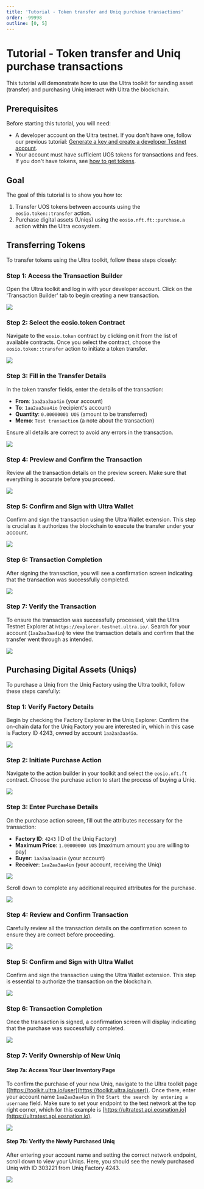 ```yaml
---
title: 'Tutorial - Token transfer and Uniq purchase transactions'
order: -99998
outline: [0, 5]
---
```


# Tutorial - Token transfer and Uniq purchase transactions

This tutorial will demonstrate how to use the Ultra toolkit for sending asset (transfer) and purchasing Uniq interact with Ultra the blockchain.

## Prerequisites

Before starting this tutorial, you will need:

- A developer account on the Ultra testnet. If you don't have one, follow our previous tutorial: [Generate a key and create a developer Testnet account](./tutorial-generate-key-and-create-testnet-account.md).
- Your account must have sufficient UOS tokens for transactions and fees. If you don't have tokens, see [how to get tokens](./how-to-get-tokens.md).

## Goal

The goal of this tutorial is to show you how to:

1. Transfer UOS tokens between accounts using the `eosio.token::transfer` action.
2. Purchase digital assets (Uniqs) using the `eosio.nft.ft::purchase.a` action within the Ultra ecosystem.

## Transferring Tokens

To transfer tokens using the Ultra toolkit, follow these steps closely:

### Step 1: Access the Transaction Builder

Open the Ultra toolkit and log in with your developer account. Click on the 'Transaction Builder' tab to begin creating a new transaction.

![](./images/token-transfer-action-builder.png)

### Step 2: Select the eosio.token Contract

Navigate to the `eosio.token` contract by clicking on it from the list of available contracts. Once you select the contract, choose the `eosio.token::transfer` action to initiate a token transfer.

![](./images/token-transfer-eosio.token.png)

### Step 3: Fill in the Transfer Details

In the token transfer fields, enter the details of the transaction:
- **From**: `1aa2aa3aa4in` (your account)
- **To**: `1aa2aa3aa4io` (recipient's account)
- **Quantity**: `0.00000001 UOS` (amount to be transferred)
- **Memo**: `Test transaction` (a note about the transaction)

Ensure all details are correct to avoid any errors in the transaction.

![](./images/token-transfer-attributes.png)

### Step 4: Preview and Confirm the Transaction

Review all the transaction details on the preview screen. Make sure that everything is accurate before you proceed.

![](./images/token-transfer-confirm.png)

### Step 5: Confirm and Sign with Ultra Wallet

Confirm and sign the transaction using the Ultra Wallet extension. This step is crucial as it authorizes the blockchain to execute the transfer under your account.

![](./images/token-transfer-ultra-wallet-confirm.png)

### Step 6: Transaction Completion

After signing the transaction, you will see a confirmation screen indicating that the transaction was successfully completed.

![](./images/token-transfer-txn-completed.png)

### Step 7: Verify the Transaction

To ensure the transaction was successfully processed, visit the Ultra Testnet Explorer at `https://explorer.testnet.ultra.io/`. Search for your account (`1aa2aa3aa4in`) to view the transaction details and confirm that the transfer went through as intended.

![](./images/token-transfer-explorer.png)

## Purchasing Digital Assets (Uniqs)

To purchase a Uniq from the Uniq Factory using the Ultra toolkit, follow these steps carefully:

### Step 1: Verify Factory Details

Begin by checking the Factory Explorer in the Uniq Explorer. Confirm the on-chain data for the Uniq Factory you are interested in, which in this case is Factory ID 4243, owned by account `1aa2aa3aa4io`.

![](./images/purchase-factory-explorer.png)

### Step 2: Initiate Purchase Action

Navigate to the action builder in your toolkit and select the `eosio.nft.ft` contract. Choose the purchase action to start the process of buying a Uniq.

![](./images/purchase-action-builder.png)

### Step 3: Enter Purchase Details

On the purchase action screen, fill out the attributes necessary for the transaction:
- **Factory ID**: `4243` (ID of the Uniq Factory)
- **Maximum Price**: `1.00000000 UOS` (maximum amount you are willing to pay)
- **Buyer**: `1aa2aa3aa4in` (your account)
- **Receiver**: `1aa2aa3aa4in` (your account, receiving the Uniq)

![](./images/purchase-attribute-I.png)

Scroll down to complete any additional required attributes for the purchase.

![](./images/purchase-attribute-II.png)

### Step 4: Review and Confirm Transaction

Carefully review all the transaction details on the confirmation screen to ensure they are correct before proceeding.

![](./images/purchase-confirm.png)

### Step 5: Confirm and Sign with Ultra Wallet

Confirm and sign the transaction using the Ultra Wallet extension. This step is essential to authorize the transaction on the blockchain.

![](./images/purchase-confirm-ultra-wallet.png)

### Step 6: Transaction Completion

Once the transaction is signed, a confirmation screen will display indicating that the purchase was successfully completed.

![](./images/purchase-ultra-wallet-confirm.png)

### Step 7: Verify Ownership of New Uniq

#### Step 7a: Access Your User Inventory Page

To confirm the purchase of your new Uniq, navigate to the Ultra toolkit page ([https://toolkit.ultra.io/user](https://toolkit.ultra.io/user)). Once there, enter your account name `1aa2aa3aa4in` in the `Start the search by entering a username` field. Make sure to set your endpoint to the test network at the top right corner, which for this example is [https://ultratest.api.eosnation.io](https://ultratest.api.eosnation.io).

![](./images/purchase-user-uniq-explorer.png)

#### Step 7b: Verify the Newly Purchased Uniq

After entering your account name and setting the correct network endpoint, scroll down to view your Uniqs. Here, you should see the newly purchased Uniq with ID 303221 from Uniq Factory 4243.

![](./images/purchase-user-uniq-explorer-show-uniqs.png)
